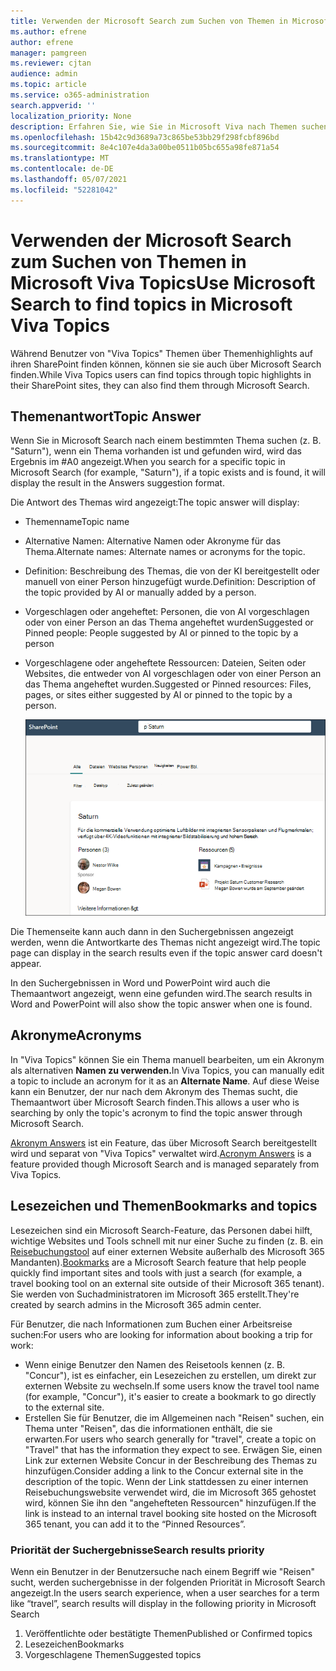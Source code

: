 ```yaml
---
title: Verwenden der Microsoft Search zum Suchen von Themen in Microsoft Viva Topics
ms.author: efrene
author: efrene
manager: pamgreen
ms.reviewer: cjtan
audience: admin
ms.topic: article
ms.service: o365-administration
search.appverid: ''
localization_priority: None
description: Erfahren Sie, wie Sie in Microsoft Viva nach Themen suchen können.
ms.openlocfilehash: 15b42c9d3689a73c865be53bb29f298fcbf896bd
ms.sourcegitcommit: 8e4c107e4da3a00be0511b05bc655a98fe871a54
ms.translationtype: MT
ms.contentlocale: de-DE
ms.lasthandoff: 05/07/2021
ms.locfileid: "52281042"
---
```

# <a name="use-microsoft-search-to-find-topics-in-microsoft-viva-topics"></a><span data-ttu-id="0bb91-103">Verwenden der Microsoft Search zum Suchen von Themen in Microsoft Viva Topics</span><span class="sxs-lookup"><span data-stu-id="0bb91-103">Use Microsoft Search to find topics in Microsoft Viva Topics</span></span>

<span data-ttu-id="0bb91-104">Während Benutzer von "Viva Topics" Themen über Themenhighlights auf ihren SharePoint finden können, können sie sie auch über Microsoft Search finden.</span><span class="sxs-lookup"><span data-stu-id="0bb91-104">While Viva Topics users can find topics through topic highlights in their SharePoint sites, they can also find them through Microsoft Search.</span></span> 

## <a name="topic-answer"></a><span data-ttu-id="0bb91-105">Themenantwort</span><span class="sxs-lookup"><span data-stu-id="0bb91-105">Topic Answer</span></span>

<span data-ttu-id="0bb91-106">Wenn Sie in Microsoft Search nach einem bestimmten Thema suchen (z. B. "Saturn"), wenn ein Thema vorhanden ist und gefunden wird, wird das Ergebnis im #A0 angezeigt.</span><span class="sxs-lookup"><span data-stu-id="0bb91-106">When you search for a specific topic in Microsoft Search (for example, "Saturn"), if a topic exists and is found, it will display the result in the Answers suggestion format.</span></span>

<span data-ttu-id="0bb91-107">Die Antwort des Themas wird angezeigt:</span><span class="sxs-lookup"><span data-stu-id="0bb91-107">The topic answer will display:</span></span>
- <span data-ttu-id="0bb91-108">Themenname</span><span class="sxs-lookup"><span data-stu-id="0bb91-108">Topic name</span></span>
- <span data-ttu-id="0bb91-109">Alternative Namen: Alternative Namen oder Akronyme für das Thema.</span><span class="sxs-lookup"><span data-stu-id="0bb91-109">Alternate names: Alternate names or acronyms for the topic.</span></span>
- <span data-ttu-id="0bb91-110">Definition: Beschreibung des Themas, die von der KI bereitgestellt oder manuell von einer Person hinzugefügt wurde.</span><span class="sxs-lookup"><span data-stu-id="0bb91-110">Definition: Description of the topic provided by AI or manually added by a person.</span></span>
- <span data-ttu-id="0bb91-111">Vorgeschlagen oder angeheftet: Personen, die von AI vorgeschlagen oder von einer Person an das Thema angeheftet wurden</span><span class="sxs-lookup"><span data-stu-id="0bb91-111">Suggested or Pinned people: People suggested by AI or pinned to the topic by a person</span></span>
- <span data-ttu-id="0bb91-112">Vorgeschlagene oder angeheftete Ressourcen: Dateien, Seiten oder Websites, die entweder von AI vorgeschlagen oder von einer Person an das Thema angeheftet wurden.</span><span class="sxs-lookup"><span data-stu-id="0bb91-112">Suggested or Pinned resources: Files, pages, or sites either suggested by AI or pinned to the topic by a person.</span></span> 

   ![Thema in der Suche](../media/knowledge-management/search-topic-answer.png) 

<span data-ttu-id="0bb91-114">Die Themenseite kann auch dann in den Suchergebnissen angezeigt werden, wenn die Antwortkarte des Themas nicht angezeigt wird.</span><span class="sxs-lookup"><span data-stu-id="0bb91-114">The topic page can display in the search results even if the topic answer card doesn't appear.</span></span>

<span data-ttu-id="0bb91-115">In den Suchergebnissen in Word und PowerPoint wird auch die Themaantwort angezeigt, wenn eine gefunden wird.</span><span class="sxs-lookup"><span data-stu-id="0bb91-115">The search results in Word and PowerPoint will also show the topic answer when one is found.</span></span>


## <a name="acronyms"></a><span data-ttu-id="0bb91-116">Akronyme</span><span class="sxs-lookup"><span data-stu-id="0bb91-116">Acronyms</span></span>

<span data-ttu-id="0bb91-117">In "Viva Topics" können Sie ein Thema manuell bearbeiten, um ein Akronym als alternativen <b>Namen zu verwenden.</b></span><span class="sxs-lookup"><span data-stu-id="0bb91-117">In Viva Topics, you can manually edit a topic to include an acronym for it as an <b>Alternate Name</b>.</span></span> <span data-ttu-id="0bb91-118">Auf diese Weise kann ein Benutzer, der nur nach dem Akronym des Themas sucht, die Themaantwort über Microsoft Search finden.</span><span class="sxs-lookup"><span data-stu-id="0bb91-118">This allows a user who is searching by only the topic's acronym to find the topic answer through Microsoft Search.</span></span>

<span data-ttu-id="0bb91-119">[Akronym Answers](/microsoftsearch/manage-acronyms) ist ein Feature, das über Microsoft Search bereitgestellt wird und separat von "Viva Topics" verwaltet wird.</span><span class="sxs-lookup"><span data-stu-id="0bb91-119">[Acronym Answers](/microsoftsearch/manage-acronyms) is a feature provided though Microsoft Search and is managed separately from Viva Topics.</span></span>

## <a name="bookmarks-and-topics"></a><span data-ttu-id="0bb91-120">Lesezeichen und Themen</span><span class="sxs-lookup"><span data-stu-id="0bb91-120">Bookmarks and topics</span></span>

<span data-ttu-id="0bb91-121">Lesezeichen sind ein Microsoft Search-Feature, das Personen dabei hilft, wichtige Websites und Tools schnell mit nur einer Suche zu finden (z. B. ein [Reisebuchungstool](/microsoftsearch/manage-bookmarks) auf einer externen Website außerhalb des Microsoft 365 Mandanten).</span><span class="sxs-lookup"><span data-stu-id="0bb91-121">[Bookmarks](/microsoftsearch/manage-bookmarks) are a Microsoft Search feature that help people quickly find important sites and tools with just a search (for example, a travel booking tool on an external site outside of their Microsoft 365 tenant).</span></span> <span data-ttu-id="0bb91-122">Sie werden von Suchadministratoren im Microsoft 365 erstellt.</span><span class="sxs-lookup"><span data-stu-id="0bb91-122">They're created by search admins in the Microsoft 365 admin center.</span></span> 

<span data-ttu-id="0bb91-123">Für Benutzer, die nach Informationen zum Buchen einer Arbeitsreise suchen:</span><span class="sxs-lookup"><span data-stu-id="0bb91-123">For users who are looking for information about booking a trip for work:</span></span>

- <span data-ttu-id="0bb91-124">Wenn einige Benutzer den Namen des Reisetools kennen (z. B. "Concur"), ist es einfacher, ein Lesezeichen zu erstellen, um direkt zur externen Website zu wechseln.</span><span class="sxs-lookup"><span data-stu-id="0bb91-124">If some users know the travel tool name (for example, "Concur"), it's easier to create a bookmark to go directly to the external site.</span></span>
- <span data-ttu-id="0bb91-125">Erstellen Sie für Benutzer, die im Allgemeinen nach "Reisen" suchen, ein Thema unter "Reisen", das die informationen enthält, die sie erwarten.</span><span class="sxs-lookup"><span data-stu-id="0bb91-125">For users who search generally for "travel", create a topic on "Travel" that has the information they expect to see.</span></span> <span data-ttu-id="0bb91-126">Erwägen Sie, einen Link zur externen Website Concur in der Beschreibung des Themas zu hinzufügen.</span><span class="sxs-lookup"><span data-stu-id="0bb91-126">Consider adding a link to the Concur external site in the description of the topic.</span></span> <span data-ttu-id="0bb91-127">Wenn der Link stattdessen zu einer internen Reisebuchungswebsite verwendet wird, die im Microsoft 365 gehostet wird, können Sie ihn den "angehefteten Ressourcen" hinzufügen.</span><span class="sxs-lookup"><span data-stu-id="0bb91-127">If the link is instead to an internal travel booking site hosted on the Microsoft 365 tenant, you can add it to the “Pinned Resources”.</span></span>
 
### <a name="search-results-priority"></a><span data-ttu-id="0bb91-128">Priorität der Suchergebnisse</span><span class="sxs-lookup"><span data-stu-id="0bb91-128">Search results priority</span></span> 
 
<span data-ttu-id="0bb91-129">Wenn ein Benutzer in der Benutzersuche nach einem Begriff wie "Reisen" sucht, werden suchergebnisse in der folgenden Priorität in Microsoft Search angezeigt.</span><span class="sxs-lookup"><span data-stu-id="0bb91-129">In the users search experience, when a user searches for a term like “travel”, search results will display in the following priority in Microsoft Search</span></span>
1. <span data-ttu-id="0bb91-130">Veröffentlichte oder bestätigte Themen</span><span class="sxs-lookup"><span data-stu-id="0bb91-130">Published or Confirmed topics</span></span> 
2. <span data-ttu-id="0bb91-131">Lesezeichen</span><span class="sxs-lookup"><span data-stu-id="0bb91-131">Bookmarks</span></span>
3. <span data-ttu-id="0bb91-132">Vorgeschlagene Themen</span><span class="sxs-lookup"><span data-stu-id="0bb91-132">Suggested topics</span></span>

